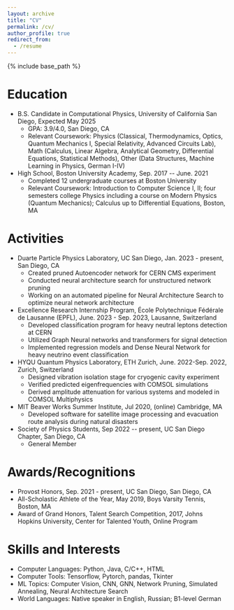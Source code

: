 ```yaml
---
layout: archive
title: "CV"
permalink: /cv/
author_profile: true
redirect_from:
  - /resume
---
```


{% include base_path %}

Education
======
* B.S. Candidate in Computational Physics, University of California San Diego, Expected May 2025
  * GPA: 3.9/4.0, San Diego, CA
  * Relevant Coursework: Physics (Classical, Thermodynamics, Optics, Quantum Mechanics I, Special Relativity, Advanced Circuits Lab), Math (Calculus, Linear Algebra, Analytical Geometry, Differential Equations, Statistical Methods), Other (Data Structures, Machine Learning in Physics, German I-IV)
* High School, Boston University Academy, Sep. 2017 -- June. 2021
  * Completed 12 undergraduate courses at Boston University
  * Relevant Coursework: Introduction to Computer Science I, II; four semesters college Physics including a course on Modern Physics (Quantum Mechanics); Calculus up to Differential Equations, Boston, MA

Activities
======
* Duarte Particle Physics Laboratory, UC San Diego, Jan. 2023 - present, San Diego, CA
  * Created pruned Autoencoder network for CERN CMS experiment
  * Conducted neural architecture search for unstructured network pruning
  * Working on an automated pipeline for Neural Architecture Search to optimize neural network architecture
* Excellence Research Internship Program, École Polytechnique Fédérale de Lausanne (EPFL), June. 2023 - Sep. 2023, Lausanne, Switzerland
  * Developed classification program for heavy neutral leptons detection at CERN
  * Utilized Graph Neural networks and transformers for signal detection
  * Implemented regression models and Dense Neural Network for heavy neutrino event classification
* HYQU Quantum Physics Laboratory, ETH Zurich, June. 2022-Sep. 2022, Zurich, Switzerland
  * Designed vibration isolation stage for cryogenic cavity experiment
  * Verified predicted eigenfrequencies with COMSOL simulations
  * Derived amplitude attenuation for various systems and modeled in COMSOL Multiphysics
* MIT Beaver Works Summer Institute, Jul 2020, (online) Cambridge, MA
  * Developed software for satellite image processing and evacuation route analysis during natural disasters
* Society of Physics Students, Sep 2022 -- present, UC San Diego Chapter, San Diego, CA
  * General Member

Awards/Recognitions
======
* Provost Honors, Sep. 2021 - present, UC San Diego, San Diego, CA
* All-Scholastic Athlete of the Year, May 2019, Boys Varsity Tennis, Boston, MA
* Award of Grand Honors, Talent Search Competition, 2017, Johns Hopkins University, Center for Talented Youth, Online Program

Skills and Interests
======
* Computer Languages: Python, Java, C/C++, HTML
* Computer Tools: Tensorflow, Pytorch, pandas, Tkinter
* ML Topics: Computer Vision, CNN, GNN, Network Pruning, Simulated Annealing, Neural Architecture Search
* World Languages: Native speaker in English, Russian; B1-level German
